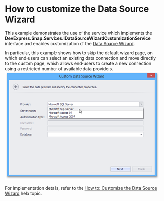 # How to customize the Data Source Wizard


<p>This example demonstrates the use of the service which implements the <strong>DevExpress.Snap.Services.IDataSourceWizardCustomizationService</strong> interface and enables customization of the <a href="https://documentation.devexpress.com/#WindowsForms/CustomDocument15603">Data Source Wizard</a>.</p>
<p>In particular, this example shows how to skip the default wizard page, on which end-users can select an existing data connection and move directly to the custom page, which allows end-users to create a new connection using a restricted number of available data providers.<br /><img src="https://raw.githubusercontent.com/DevExpress-Examples/how-to-customize-the-data-source-wizard-t307510/15.2.4+/media/33e09b3b-878b-11e5-80bf-00155d62480c.png"></p>
<p>For implementation details, refer to the <a href="https://documentation.devexpress.com/#WindowsForms/CustomDocument114899">How to: Customize the Data Source Wizard</a> help topic.</p>

<br/>


